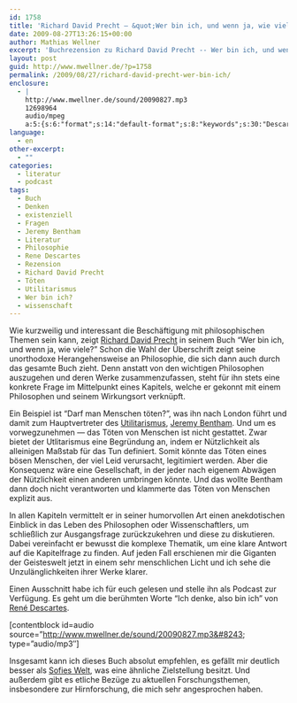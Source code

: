 ```yaml
---
id: 1758
title: 'Richard David Precht – &quot;Wer bin ich, und wenn ja, wie viele?&quot;'
date: 2009-08-27T13:26:15+00:00
author: Mathias Wellner
excerpt: 'Buchrezension zu Richard David Precht -- Wer bin ich, und wenn ja, wie viele?'
layout: post
guid: http://www.mwellner.de/?p=1758
permalink: /2009/08/27/richard-david-precht-wer-bin-ich/
enclosure:
  - |
    http://www.mwellner.de/sound/20090827.mp3
    12698964
    audio/mpeg
    a:5:{s:6:"format";s:14:"default-format";s:8:"keywords";s:30:"Descartes, Denken, Philosophie";s:6:"author";s:15:"Mathias Wellner";s:6:"length";s:5:"13:15";s:8:"explicit";s:2:"no";}
language:
  - en
other-excerpt:
  - ""
categories:
  - literatur
  - podcast
tags:
  - Buch
  - Denken
  - existenziell
  - Fragen
  - Jeremy Bentham
  - Literatur
  - Philosophie
  - Rene Descartes
  - Rezension
  - Richard David Precht
  - Töten
  - Utilitarismus
  - Wer bin ich?
  - wissenschaft
---
```

Wie kurzweilig und interessant die Beschäftigung mit philosophischen Themen sein kann, zeigt [Richard David Precht](http://de.wikipedia.org/wiki/Richard_David_Precht) in seinem Buch &#8220;Wer bin ich, und wenn ja, wie viele?&#8221; Schon die Wahl der Überschrift zeigt seine unorthodoxe Herangehensweise an Philosophie, die sich dann auch durch das gesamte Buch zieht. Denn anstatt von den wichtigen Philosophen auszugehen und deren Werke zusammenzufassen, steht für ihn stets eine konkrete Frage im Mittelpunkt eines Kapitels, welche er gekonnt mit einem Philosophen und seinem Wirkungsort verknüpft. 

Ein Beispiel ist &#8220;Darf man Menschen töten?&#8221;, was ihn nach London führt und damit zum Hauptvertreter des [Utilitarismus](http://de.wikipedia.org/wiki/Utilitarismus), [Jeremy Bentham](http://de.wikipedia.org/wiki/Jeremy_Bentham). Und um es vorwegzunehmen &#8212; das Töten von Menschen ist nicht gestattet. Zwar bietet der Utlitarismus eine Begründung an, indem er Nützlichkeit als alleinigen Maßstab für das Tun definiert. Somit könnte das Töten eines bösen Menschen, der viel Leid verursacht, legitimiert werden. Aber die Konsequenz wäre eine Gesellschaft, in der jeder nach eigenem Abwägen der Nützlichkeit einen anderen umbringen könnte. Und das wollte Bentham dann doch nicht verantworten und klammerte das Töten von Menschen explizit aus. 

In allen Kapiteln vermittelt er in seiner humorvollen Art einen anekdotischen Einblick in das Leben des Philosophen oder Wissenschaftlers, um schließlich zur Ausgangsfrage zurückzukehren und diese zu diskutieren. Dabei vereinfacht er bewusst die komplexe Thematik, um eine klare Antwort auf die Kapitelfrage zu finden. Auf jeden Fall erschienen mir die Giganten der Geisteswelt jetzt in einem sehr menschlichen Licht und ich sehe die Unzulänglichkeiten ihrer Werke klarer. 

Einen Ausschnitt habe ich für euch gelesen und stelle ihn als Podcast zur Verfügung. Es geht um die berühmten Worte &#8220;Ich denke, also bin ich&#8221; von [René Descartes](http://de.wikipedia.org/wiki/Descartes). 

[contentblock id=audio source=&#8221;http://www.mwellner.de/sound/20090827.mp3&#8243; type=&#8221;audio/mp3&#8243;]

Insgesamt kann ich dieses Buch absolut empfehlen, es gefällt mir deutlich besser als [Sofies Welt](http://de.wikipedia.org/wiki/Sofies_Welt), was eine ähnliche Zielstellung besitzt. Und außerdem gibt es etliche Bezüge zu aktuellen Forschungsthemen, insbesondere zur Hirnforschung, die mich sehr angesprochen haben.